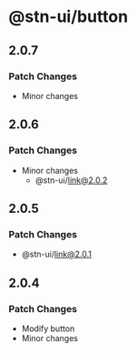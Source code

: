 # @stn-ui/button

## 2.0.7

### Patch Changes

- Minor changes

## 2.0.6

### Patch Changes

- Minor changes
  - @stn-ui/link@2.0.2

## 2.0.5

### Patch Changes

- @stn-ui/link@2.0.1

## 2.0.4

### Patch Changes

- Modify button
- Minor changes
